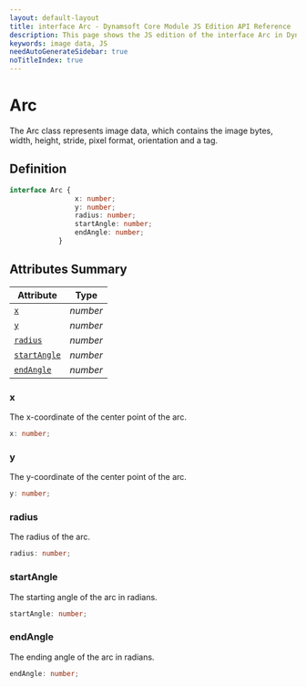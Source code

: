 ```yaml
---
layout: default-layout
title: interface Arc - Dynamsoft Core Module JS Edition API Reference
description: This page shows the JS edition of the interface Arc in Dynamsoft Core Module.
keywords: image data, JS
needAutoGenerateSidebar: true
noTitleIndex: true
---
```


# Arc

The Arc class represents image data, which contains the image bytes, width, height, stride, pixel format, orientation and a tag.

## Definition

```typescript
interface Arc {
                x: number;
                y: number;
                radius: number;
                startAngle: number;
                endAngle: number;
            } 
```

## Attributes Summary

| Attribute            | Type |
|----------------------|-------------|
| [`x`](#x) | *number* |
| [`y`](#y) | *number* |
| [`radius`](#radius) | *number* |
| [`startAngle`](#startAngle) | *number* |
| [`endAngle`](#endAngle) | *number* |

### x

The x-coordinate of the center point of the arc.

```typescript
x: number;
```

### y

The y-coordinate of the center point of the arc.

```typescript
y: number;
```

### radius

The radius of the arc.

```typescript
radius: number;
```

### startAngle

The starting angle of the arc in radians.

```typescript
startAngle: number;
```

### endAngle

The ending angle of the arc in radians.

```typescript
endAngle: number;
```
